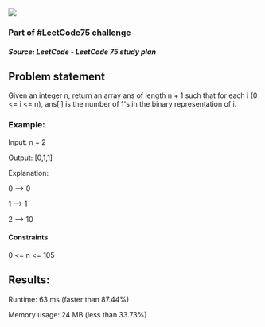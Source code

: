 <img src='https://img.shields.io/badge/Difficulty-Easy-green'>

<h3>Part of #LeetCode75 challenge</h3>

<h5>Source: LeetCode - LeetCode 75 study plan</h5>

<h2>Problem statement</h2>

Given an integer n, return an array ans of length n + 1 such that for each i (0 <= i <= n), ans[i] is the number of 1's in the binary representation of i.

<h3>Example:</h3>

Input: n = 2

Output: [0,1,1]

Explanation:

0 --> 0

1 --> 1

2 --> 10

<h4>Constraints</h4>

0 <= n <= 105

<h2>Results:</h2>

<p>Runtime: 63 ms (faster than 87.44%)</p>
Memory usage: 24 MB (less than 33.73%)